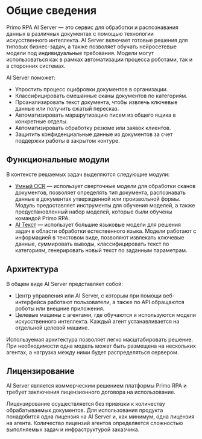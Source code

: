 # Общие сведения

Primo RPA AI Server — это сервис для обработки и распознавания данных в различных документах с помощью технологии искусственного интеллекта. AI Server включает готовые решения для типовых бизнес-задач, а также позволяет обучать нейросетевые модели под индивидуальные требования. Модели могут использоваться как в рамках автоматизации процесса роботами, так и в сторонних системах.

AI Server поможет:
* Упростить процесс оцифровки документов в организации.
* Классифицировать смешанные сканы документов по категориям.
* Проанализировать текст документа, чтобы извлечь ключевые данные или получить сжатый пересказ.
* Автоматизировать маршрутизацию писем из общего ящика в конкретные отделы.
* Автоматизировать обработку резюме или заявок клиентов.
* Защитить конфиденциальные данные из документов за счет поддержки работы в закрытом контуре.


## Функциональные модули

В контексте решаемых задач выделяются следующие модули:
* [Умный OCR](https://docs.primo-rpa.ru/primo-rpa/primo-rpa-ai-server/common/smart_ocr) — использует сверточные модели для обработки сканов документов, позволяет определять тип документа, распознавать данные в документах утвержденной или произвольной формы. Модуль предоставляет инструменты для обучения моделей, а также предустановленный набор моделей, которые были обучены командой Primo RPA.
* [AI Текст](https://docs.primo-rpa.ru/primo-rpa/primo-rpa-ai-server/common/nlp) — использует большие языковые модели для решения задач в области обработки естественного языка. Модели работают с информацией в текстовом виде, позволяют извлекать ключевые данные, суммировать выводы, классифицировать текст по категориям, генерировать новый текст по заданным параметрам.

## Архитектура

В общем виде AI Server представляет собой:
* Центр управления или AI Server, с которым при помощи веб-интерфейса работают пользователи, а также по API обращаются роботы или внешние приложения.
* Целевые машины с агентами, где обучаются и используются модели искусственного интеллекта. Каждый агент устанавливается на отдельной целевой машине.

Используемая архитектура позволяет легко масштабировать решение. При необходимости одна модель может быть размещена на нескольких агентах, а нагрузка между ними будет распределяться сервером.


## Лицензирование

AI Server является коммерческим решением платформы Primo RPA и требует заключения лицензионного договора на использование. 

Лицензирование осуществляется без привязки к количеству обрабатываемых документов. Для использования продукта понадобится одна лицензия на AI Server и, как минимум, одна лицензия на агента. Количество лицензий агентов определяется сложностью выполняемых задач и инфраструктурой заказчика. 





